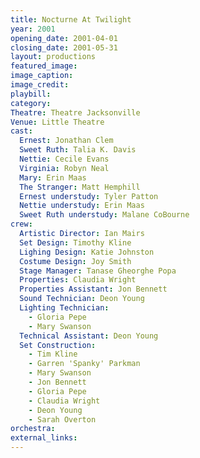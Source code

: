 ```yaml
---
title: Nocturne At Twilight
year: 2001
opening_date: 2001-04-01
closing_date: 2001-05-31
layout: productions
featured_image: 
image_caption:
image_credit:
playbill:
category:
Theatre: Theatre Jacksonville
Venue: Little Theatre
cast:
  Ernest: Jonathan Clem
  Sweet Ruth: Talia K. Davis
  Nettie: Cecile Evans
  Virginia: Robyn Neal
  Mary: Erin Maas
  The Stranger: Matt Hemphill
  Ernest understudy: Tyler Patton
  Nettie understudy: Erin Maas
  Sweet Ruth understudy: Malane CoBourne
crew:
  Artistic Director: Ian Mairs
  Set Design: Timothy Kline
  Lighing Design: Katie Johnston
  Costume Design: Joy Smith
  Stage Manager: Tanase Gheorghe Popa
  Properties: Claudia Wright
  Properties Assistant: Jon Bennett
  Sound Technician: Deon Young
  Lighting Technician:
    - Gloria Pepe
    - Mary Swanson
  Technical Assistant: Deon Young
  Set Construction:
    - Tim Kline
    - Garren 'Spanky' Parkman
    - Mary Swanson
    - Jon Bennett
    - Gloria Pepe
    - Claudia Wright
    - Deon Young
    - Sarah Overton
orchestra:
external_links:
---
```

